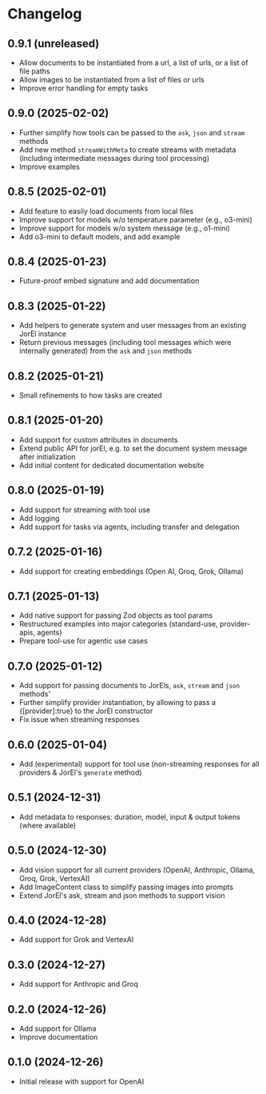 # Changelog

## 0.9.1 (unreleased)

- Allow documents to be instantiated from a url, a list of urls, or a list of file paths 
- Allow images to be instantiated from a list of files or urls
- Improve error handling for empty tasks

## 0.9.0 (2025-02-02)

- Further simplify how tools can be passed to the `ask`, `json` and `stream` methods
- Add new method `streamWithMeta` to create streams with metadata (including intermediate messages during tool processing)
- Improve examples

## 0.8.5 (2025-02-01)

- Add feature to easily load documents from local files
- Improve support for models w/o temperature parameter (e.g., o3-mini)
- Improve support for models w/o system message (e.g., o1-mini)
- Add o3-mini to default models, and add example

## 0.8.4 (2025-01-23)

- Future-proof embed signature and add documentation

## 0.8.3 (2025-01-22)

- Add helpers to generate system and user messages from an existing JorEl instance
- Return previous messages (including tool messages which were internally generated) from the `ask` and `json` methods

## 0.8.2 (2025-01-21)

- Small refinements to how tasks are created

## 0.8.1 (2025-01-20)

- Add support for custom attributes in documents
- Extend public API for jorEl, e.g. to set the document system message after initialization
- Add initial content for dedicated documentation website

## 0.8.0 (2025-01-19)

- Add support for streaming with tool use
- Add logging
- Add support for tasks via agents, including transfer and delegation

## 0.7.2 (2025-01-16)

- Add support for creating embeddings (Open AI, Groq, Grok, Ollama)

## 0.7.1 (2025-01-13)

- Add native support for passing Zod objects as tool params
- Restructured examples into major categories (standard-use, provider-apis, agents)
- Prepare tool-use for agentic use cases

## 0.7.0 (2025-01-12)

- Add support for passing documents to JorEls, `ask`, `stream` and `json` methods'
- Further simplify provider instantiation, by allowing to pass a {[provider]:true} to the JorEl constructor
- Fix issue when streaming responses

## 0.6.0 (2025-01-04)

- Add (experimental) support for tool use (non-streaming responses for all providers & JorEl's `generate` method)

## 0.5.1 (2024-12-31)

- Add metadata to responses: duration, model, input & output tokens (where available)

## 0.5.0 (2024-12-30)

- Add vision support for all current providers (OpenAI, Anthropic, Ollama, Groq, Grok, VertexAI)
- Add ImageContent class to simplify passing images into prompts
- Extend JorEl's ask, stream and json methods to support vision

## 0.4.0 (2024-12-28)

- Add support for Grok and VertexAI

## 0.3.0 (2024-12-27)

- Add support for Anthropic and Groq

## 0.2.0 (2024-12-26)

- Add support for Ollama
- Improve documentation

## 0.1.0 (2024-12-26)

- Initial release with support for OpenAI


